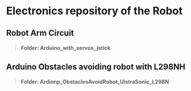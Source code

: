 # Electronics repository of the Robot 
## Robot Arm Circuit
 > #### Folder: Arduino_with_servos_jstick
## Arduino Obstacles avoiding robot with L298NH
> #### Folder: Ardionp_ObstaclesAvoidRobot_UlstraSonic_L298N
